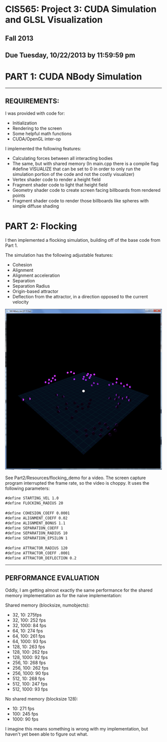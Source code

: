 CIS565: Project 3: CUDA Simulation and GLSL Visualization
===
Fall 2013
---
Due Tuesday, 10/22/2013 by 11:59:59 pm
---

PART 1: CUDA NBody Simulation
===
---
REQUIREMENTS:
---
I was provided with code for:
 *  Initialization
 *  Rendering to the screen
 *  Some helpful math functions
 *  CUDA/OpenGL inter-op

I implemented the following features:
 *  Calculating forces between all interacting bodies
 *  The same, but with shared memory (In main.cpp there is a compile flag #define VISUALIZE that can be set to 0 in order to only run the simulation portion of the code and not the costly visualizer)
 *  Vertex shader code to render a height field
 *  Fragment shader code to light that height field
 *  Geometry shader code to create screen facing billboards from rendered points
 *  Fragment shader code to render those billboards like spheres with simple diffuse shading

PART 2: Flocking
===

I then implemented a flocking simulation, building off of the base code from Part 1.

The simulation has the following adjustable features:
 *  Cohesion
 *  Alignment
 *  Alignment acceleration
 *  Separation
 *  Separation Radius
 *  Origin-based attractor
 *  Deflection from the attractor, in a direction opposed to the current velocity

![Flocking simulation](Part2/resources/flocking.PNG)

See Part2/Resources/flocking_demo for a video. The screen capture program interrupted the frame rate, so the video is choppy. It uses the following parameters:

````
#define STARTING_VEL 1.0
#define FLOCKING_RADIUS 20

#define COHESION_COEFF 0.0001
#define ALIGNMENT_COEFF 0.02
#define ALIGNMENT_BONUS 1.1
#define SEPARATION_COEFF 1
#define SEPARATION_RADIUS 10
#define SEPARATION_EPSILON 1

#define ATTRACTOR_RADIUS 120
#define ATTRACTOR_COEFF .0001
#define ATTRACTOR_DEFLECTION 0.2
````

---
PERFORMANCE EVALUATION
---

Oddly, I am getting almost exactly the same performance for the shared memory implementation as for the naive implementation:

Shared memory (blocksize, numobjects):
 * 32,  10:   275fps
 * 32,  100:  252 fps
 * 32,  1000:  84 fps
 * 64,  10:   274 fps
 * 64,  100:  261 fps
 * 64,  1000:  93 fps
 * 128, 10:   263 fps
 * 128, 100:  262 fps
 * 128, 1000:  92 fps
 * 256, 10:   268 fps
 * 256, 100:  262 fps
 * 256, 1000:  90 fps
 * 512, 10:   268 fps
 * 512, 100:  247 fps
 * 512, 1000:  93 fps

No shared memory (blocksize 128):
 * 10:  271 fps
 * 100: 245 fps
 * 1000: 90 fps

I imagine this means something is wrong with my implementation, but haven't yet been able to figure out what.
